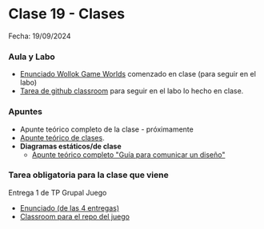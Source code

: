 # Clase 19 - Clases

Fecha: 19/09/2024

### Aula y Labo
- [Enunciado Wollok Game Worlds](https://docs.google.com/document/d/1RFkZHMMMi07dyEi2ulY19X8xaeFhukNQr1zHGABCKsE/edit#heading=h.5j9wb63mfol2) comenzado en clase (para seguir en el labo)
- [Tarea de github classroom]() para seguir en el labo lo hecho en clase.


### Apuntes
- Apunte teórico completo de la clase - próximamente
- [Apunte teórico de clases](https://docs.google.com/document/d/1Dgq_PfCbJHO1M7dXe-vGXtj4mbEUWlYhfvQ2i0RWOsk/edit#).
- **Diagramas estáticos/de clase**
  - [Apunte teórico completo "Guía para comunicar un diseño"](https://docs.google.com/document/d/1eXLlNppAX-7E2M8Xxs0MCckdn4XVEYmeQNaS_E1RqTc/edit)

### Tarea obligatoria para la clase que viene 

Entrega 1 de TP Grupal Juego
- [Enunciado (de las 4 entregas)](https://docs.google.com/document/d/1qn8MJgSPqv1jm3EY1WcXoWhhGKLH50fT2P9Xfrl88d0/edit)
- [Classroom para el repo del juego](https://classroom.github.com/a/CJvCtxLZ)
